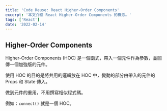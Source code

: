 ```yaml
---
title: 'Code Reuse: React Higher-Order Components'
excerpt: '本文介紹 React Higher-Order Components 的概念。'
tags: ['React']
date: '2022-02-14'
---
```


## Higher-Order Components

Higher-Order Components (HOC) 是一個函式，帶入一個元件作為參數，並回傳一個加強版的元件。

使用 HOC 的目的是將共用的邏輯放在 HOC 中，變動的部分由帶入的元件的 Props 和 State 傳入。

做到元件的重用，不用撰寫相似程式碼。

例如：`connect()` 就是一個 HOC。
